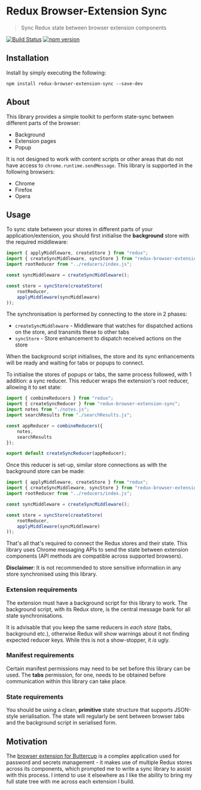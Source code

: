 # Redux Browser-Extension Sync
> Sync Redux state between browser extension components

[![Build Status](https://travis-ci.org/perry-mitchell/redux-browser-extension-sync.svg?branch=master)](https://travis-ci.org/perry-mitchell/redux-browser-extension-sync) [![npm version](https://badge.fury.io/js/redux-browser-extension-sync.svg)](https://www.npmjs.com/package/redux-browser-extension-sync)

## Installation
Install by simply executing the following:

```shell
npm install redux-browser-extension-sync --save-dev
```

## About
This library provides a simple toolkit to perform state-sync between different parts of the browser:

 * Background
 * Extension pages
 * Popup

It is not designed to work with content scripts or other areas that do not have access to `chrome.runtime.sendMessage`. This library is supported in the following browsers:

 * Chrome
 * Firefox
 * Opera

## Usage
To sync state between your stores in different parts of your application/extension, you should first initialise the **background** store with the required middleware:

```javascript
import { applyMiddleware, createStore } from "redux";
import { createSyncMiddleware, syncStore } from "redux-browser-extension-sync/background";
import rootReducer from "../reducers/index.js";

const syncMiddleware = createSyncMiddleware();

const store = syncStore(createStore(
    rootReducer,
    applyMiddleware(syncMiddleware)
));
```

The synchronisation is performed by connecting to the store in 2 phases:

 * `createSyncMiddleware` - Middleware that watches for dispatched actions on the store, and transmits these to other tabs
 * `syncStore` - Store enhancement to dispatch received actions on the store

When the background script initialises, the store and its sync enhancements will be ready and waiting for tabs or popups to connect.

To initialise the stores of popups or tabs, the same process followed, with 1 addition: a sync reducer. This reducer wraps the extension's root reducer, allowing it to set state:

```javascript
import { combineReducers } from "redux";
import { createSyncReducer } from "redux-browser-extension-sync";
import notes from "./notes.js";
import searchResults from "./searchResults.js";

const appReducer = combineReducers({
    notes,
    searchResults
});

export default createSyncReducer(appReducer);
```

Once this reducer is set-up, similar store connections as with the background store can be made:

```javascript
import { applyMiddleware, createStore } from "redux";
import { createSyncMiddleware, syncStore } from "redux-browser-extension-sync";
import rootReducer from "../reducers/index.js";

const syncMiddleware = createSyncMiddleware();

const store = syncStore(createStore(
    rootReducer,
    applyMiddleware(syncMiddleware)
));
```

That's all that's required to connect the Redux stores and their state. This library uses Chrome messaging APIs to send the state between extension components (API methods are compatible across supported browsers).

**Disclaimer**: It is not recommended to store sensitive information in any store synchronised using this library.

### Extension requirements
The extension must have a background script for this library to work. The background script, with its Redux store, is the central message bank for all state synchronisations.

It is advisable that you keep the same reducers in _each store_ (tabs, background etc.), otherwise Redux will show warnings about it not finding expected reducer keys. While this is not a show-stopper, it _is_ ugly.

### Manifest requirements
Certain manifest permissions may need to be set before this library can be used. The **tabs** permission, for one, needs to be obtained before communication within this library can take place.

### State requirements
You should be using a clean, **primitive** state structure that supports JSON-style serialisation. The state will regularly be sent between browser tabs and the background script in serialised form.

## Motivation
The [browser extension for Buttercup](https://github.com/buttercup/buttercup-browser-extension) is a complex application used for password and secrets management - it makes use of multiple Redux stores across its components, which prompted me to write a sync library to assist with this process. I intend to use it elsewhere as I like the ability to bring my full state tree with me across each extension I build.
